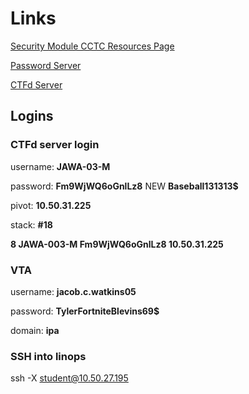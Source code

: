 # Links

[Security Module CCTC Resources Page](https://sec.cybbh.io/public/security/latest/index.html)

[Password Server](http://10.50.21.144/classinfo.html)

[CTFd Server](http://10.50.22.9:8000/)

## Logins
### CTFd server login
username: **JAWA-03-M**

password: **Fm9WjWQ6oGnlLz8**
NEW **Baseball131313$**

pivot:    **10.50.31.225**

stack:    **#18**



**8	JAWA-003-M	Fm9WjWQ6oGnlLz8	10.50.31.225**

### VTA 
username: **jacob.c.watkins05**

password: **TylerFortniteBlevins69$**

domain:   **ipa**

### SSH into linops

ssh -X student@10.50.27.195

